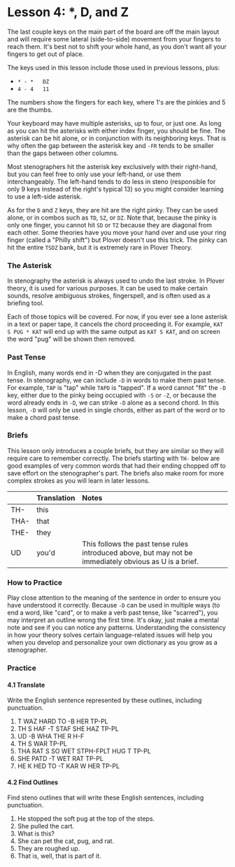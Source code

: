 # Lesson 4:  \*, D, and Z

The last couple keys on the main part of the board are off the main layout and will require some lateral \(side-to-side\) movement from your fingers to reach them. It's best not to shift your whole hand, as you don't want all your fingers to get out of place.

The keys used in this lesson include those used in previous lessons, plus:

* `* - *   DZ`
* `4 - 4   11`

The numbers show the fingers for each key, where 1's are the pinkies and 5 are the thumbs.

Your keyboard may have multiple asterisks, up to four, or just one. As long as you can hit the asterisks with either index finger, you should be fine. The asterisk can be hit alone, or in conjunction with its neighboring keys. That is why often the gap between the asterisk key and `-FR` tends to be smaller than the gaps between other columns.

Most stenographers hit the asterisk key exclusively with their right-hand, but you can feel free to only use your left-hand, or use them interchangeably. The left-hand tends to do less in steno \(responsible for only 9 keys instead of the right's typical 13\) so you might consider learning to use a left-side asterisk.

As for the `D` and `Z` keys, they are hit are the right pinky. They can be used alone, or in combos such as `TD`, `SZ`, or `DZ`. Note that, because the pinky is only one finger, you cannot hit `SD` or `TZ` because they are diagonal from each other. Some theories have you move your hand over and use your ring finger \(called a "Philly shift"\) but Plover doesn't use this trick. The pinky can hit the entire `TSDZ` bank, but it is extremely rare in Plover Theory.

### The Asterisk

In stenography the asterisk is always used to undo the last stroke. In Plover theory, it is used for various purposes. It can be used to make certain sounds, resolve ambiguous strokes, fingerspell, and is often used as a briefing tool.

Each of those topics will be covered. For now, if you ever see a lone asterisk in a text or paper tape, it cancels the chord proceeding it. For example, `KAT S PUG * KAT` will end up with the same output as `KAT S KAT`, and on screen the word "pug" will be shown then removed.

### Past Tense

In English, many words end in -D when they are conjugated in the past tense. In stenography, we can include `-D` in words to make them past tense. For example, `TAP` is "tap" while `TAPD` is "tapped". If a word cannot "fit" the `-D` key, either due to the pinky being occupied with `-S` or `-Z`, or because the word already ends in `-D`, we can strike `-D` alone as a second chord. In this lesson, `-D` will only be used in single chords, either as part of the word or to make a chord past tense.

### Briefs

This lesson only introduces a couple briefs, but they are similar so they will require care to remember correctly. The briefs starting with `TH-` below are good examples of very common words that had their ending chopped off to save effort on the stenographer's part. The briefs also make room for more complex strokes as you will learn in later lessons.

|  | Translation | Notes |
| :--- | :--- | :--- |
| TH- | this |  |
| THA- | that |  |
| THE- | they |  |
| UD | you'd | This follows the past tense rules introduced above, but may not be immediately obvious as U is a brief. |

### How to Practice

Play close attention to the meaning of the sentence in order to ensure you have understood it correctly. Because `-D` can be used in multiple ways \(to end a word, like "card", or to make a verb past tense, like "scarred"\), you may interpret an outline wrong the first time. It's okay, just make a mental note and see if you can notice any patterns. Understanding the consistency in how your theory solves certain language-related issues will help you when you develop and personalize your own dictionary as you grow as a stenographer.

### Practice

#### 4.1 Translate

Write the English sentence represented by these outlines, including punctuation.

1. T WAZ HARD TO -B HER TP-PL
2. TH S HAF -T STAF SHE HAZ TP-PL
3. UD -B WHA THE R H-F
4. TH S WAR TP-PL
5. THA RAT S SO WET STPH-FPLT HUG T TP-PL
6. SHE PATD -T WET RAT TP-PL
7. HE K HED TO -T KAR W HER TP-PL

#### 4.2 Find Outlines

Find steno outlines that will write these English sentences, including punctuation.

1. He stopped the soft pug at the top of the steps.
2. She pulled the cart.
3. What is this?
4. She can pet the cat, pug, and rat.
5. They are roughed up.
6. That is, well, that is part of it.



